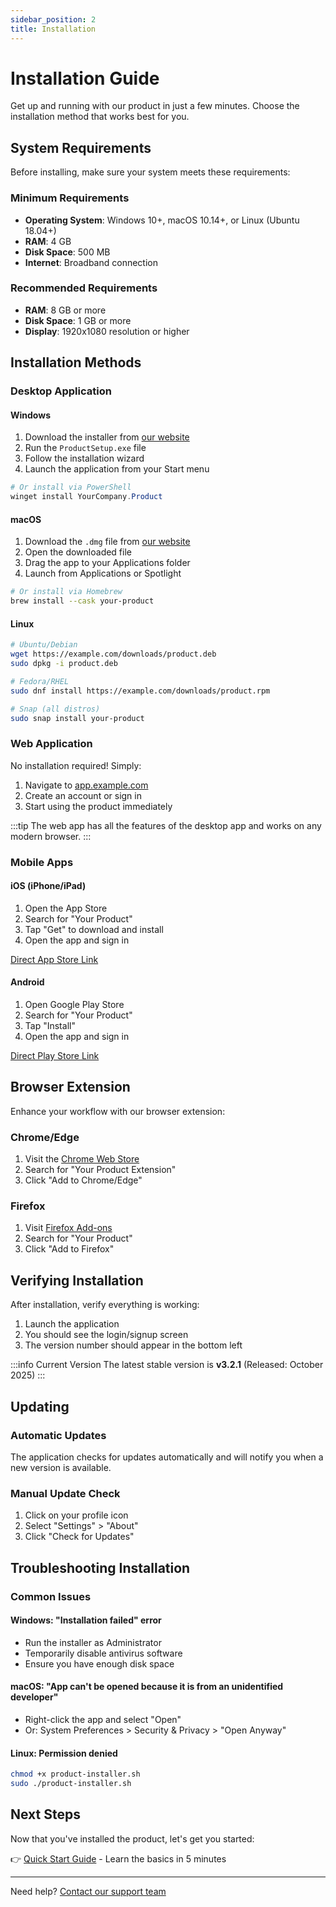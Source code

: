 ```yaml
---
sidebar_position: 2
title: Installation
---
```


# Installation Guide

Get up and running with our product in just a few minutes. Choose the installation method that works best for you.

## System Requirements

Before installing, make sure your system meets these requirements:

### Minimum Requirements
- **Operating System**: Windows 10+, macOS 10.14+, or Linux (Ubuntu 18.04+)
- **RAM**: 4 GB
- **Disk Space**: 500 MB
- **Internet**: Broadband connection

### Recommended Requirements
- **RAM**: 8 GB or more
- **Disk Space**: 1 GB or more
- **Display**: 1920x1080 resolution or higher

## Installation Methods

### Desktop Application

#### Windows

1. Download the installer from [our website](https://example.com/download)
2. Run the `ProductSetup.exe` file
3. Follow the installation wizard
4. Launch the application from your Start menu

```powershell
# Or install via PowerShell
winget install YourCompany.Product
```

#### macOS

1. Download the `.dmg` file from [our website](https://example.com/download)
2. Open the downloaded file
3. Drag the app to your Applications folder
4. Launch from Applications or Spotlight

```bash
# Or install via Homebrew
brew install --cask your-product
```

#### Linux

```bash
# Ubuntu/Debian
wget https://example.com/downloads/product.deb
sudo dpkg -i product.deb

# Fedora/RHEL
sudo dnf install https://example.com/downloads/product.rpm

# Snap (all distros)
sudo snap install your-product
```

### Web Application

No installation required! Simply:

1. Navigate to [app.example.com](https://app.example.com)
2. Create an account or sign in
3. Start using the product immediately

:::tip
The web app has all the features of the desktop app and works on any modern browser.
:::

### Mobile Apps

#### iOS (iPhone/iPad)

1. Open the App Store
2. Search for "Your Product"
3. Tap "Get" to download and install
4. Open the app and sign in

[Direct App Store Link](https://apps.apple.com/app/your-product)

#### Android

1. Open Google Play Store
2. Search for "Your Product"
3. Tap "Install"
4. Open the app and sign in

[Direct Play Store Link](https://play.google.com/store/apps/your-product)

## Browser Extension

Enhance your workflow with our browser extension:

### Chrome/Edge
1. Visit the [Chrome Web Store](https://chrome.google.com/webstore)
2. Search for "Your Product Extension"
3. Click "Add to Chrome/Edge"

### Firefox
1. Visit [Firefox Add-ons](https://addons.mozilla.org)
2. Search for "Your Product"
3. Click "Add to Firefox"

## Verifying Installation

After installation, verify everything is working:

1. Launch the application
2. You should see the login/signup screen
3. The version number should appear in the bottom left

:::info Current Version
The latest stable version is **v3.2.1** (Released: October 2025)
:::

## Updating

### Automatic Updates
The application checks for updates automatically and will notify you when a new version is available.

### Manual Update Check
1. Click on your profile icon
2. Select "Settings" > "About"
3. Click "Check for Updates"

## Troubleshooting Installation

### Common Issues

#### Windows: "Installation failed" error
- Run the installer as Administrator
- Temporarily disable antivirus software
- Ensure you have enough disk space

#### macOS: "App can't be opened because it is from an unidentified developer"
- Right-click the app and select "Open"
- Or: System Preferences > Security & Privacy > "Open Anyway"

#### Linux: Permission denied
```bash
chmod +x product-installer.sh
sudo ./product-installer.sh
```

## Next Steps

Now that you've installed the product, let's get you started:

👉 [Quick Start Guide](./quick-start) - Learn the basics in 5 minutes

---

Need help? [Contact our support team](mailto:support@example.com)

